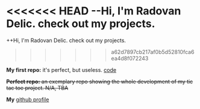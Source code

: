 <<<<<<< HEAD
--Hi, I'm Radovan Delic. check out my projects.
=======
++Hi, I'm Radovan Delic. check out my projects.
>>>>>>> a62d7897cb217af0b5d52810fca6ea4d8f072243


**My first repo:** it's perfect, but useless. [code](https://github.com/radovandelic/testrepo)

~~**Perfect repo:** an exemplary repo showing the whole development of my tic tac toe project. N/A, TBA~~

**My** [github profile](https://github.com/radovandelic)
